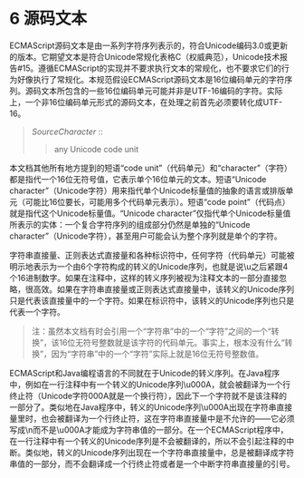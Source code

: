 #  6 源码文本

ECMAScript源码文本是由一系列字符序列表示的，符合Unicode编码3.0或更新的版本。它期望文本是符合Unicode常规化表格C（权威典范），Unicode技术报告#15。遵循ECMAScript的实现并不要求执行文本的常规化，也不要求它们的行为好像执行了常规化。本规范假设ECMAScript源码文本是16位编码单元的字符序列。源码文本所包含的一些16位编码单元可能并非是UTF-16编码的字符。实际上，一个非16位编码单元形式的源码文本，在处理之前首先必须要转化成UTF-16。

> *SourceCharacter* ::  
>
>> any Unicode code unit

本文档其他所有地方提到的短语“code unit”（代码单元）和“character”（字符）都是指代一个16位无符号值，它表示单个16位单元的文本。短语“Unicode character”（Unicode字符）用来指代单个Unicode标量值的抽象的语言或排版单元（可能比16位要长，可能用多个代码单元表示）。短语“code point”（代码点）就是指代这个Unicode标量值。“Unicode character”仅指代单个Unicode标量值所表示的实体：一个复合字符序列的组成部分仍然是单独的“Unicode character”（Unicode字符），甚至用户可能会认为整个序列就是单个的字符。

字符串直接量、正则表达式直接量和各种标识符中，任何字符（代码单元）可能被明示地表示为一个由6个字符构成的转义的Unicode序列，也就是说\u之后紧跟4个16进制数字。如果在注释中，这样的转义序列被视为注释文本的一部分直接忽略，很高效。如果在字符串直接量或正则表达式直接量中，该转义的Unicode序列只是代表该直接量中的一个字符。如果在标识符中，该转义的Unicode序列也只是代表一个字符。

> 注：虽然本文档有时会引用一个“字符串”中的一个“字符”之间的一个“转换”，该16位无符号整数就是该字符的代码单元。事实上，根本没有什么“转换”，因为“字符串”中的一个“字符”实际上就是16位无符号整数值。

ECMAScript和Java编程语言的不同就在于Unicode的转义序列。在Java程序中，例如在一行注释中有一个转义的Unicode序列\u000A，就会被翻译为一个行终止符（Unicode字符000A就是一个换行符），因此下一个字符就不是该注释的一部分了。类似地在Java程序中，转义的Unicode序列\u000A出现在字符串直接量里时，也会被翻译为一个行终止符，这在字符串直接量中是不允许的——它必须写成\n而不是\u000A才能成为字符串值的一部分。在一个ECMAScript程序中，在一行注释中有一个转义的Unicode序列是不会被翻译的，所以不会引起注释的中断。类似地，转义的Unicode序列出现在一个字符串直接量中，总是被翻译成字符串值的一部分，而不会翻译成一个行终止符或者是一个中断字符串直接量的引号。